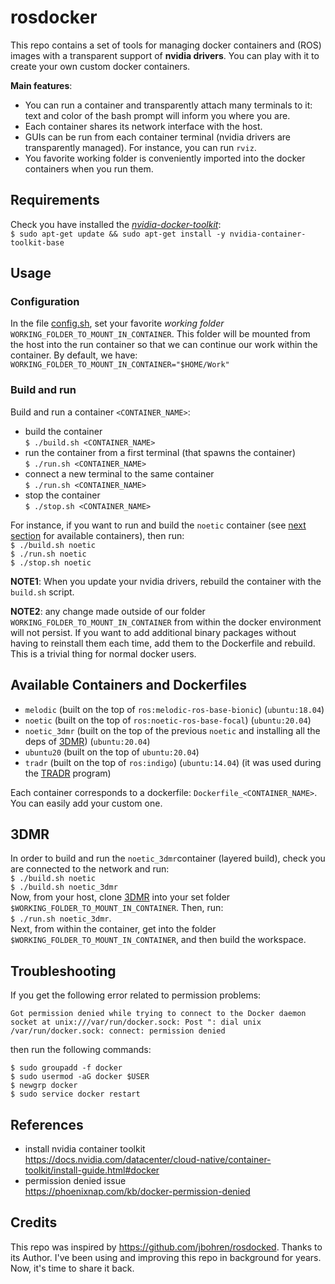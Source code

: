 # rosdocker

This repo contains a set of tools for managing docker containers and (ROS) images with a transparent support of **nvidia drivers**. You can play with it to create your own custom docker containers. 

**Main features**:
- You can run a container and transparently attach many terminals to it: text and color of the bash prompt will inform you where you are. 
- Each container shares its network interface with the host.
- GUIs can be run from each container terminal (nvidia drivers are transparently managed). For instance, you can run `rviz`.  
- You favorite working folder is conveniently imported into the docker containers when you run them. 
  
## Requirements

Check you have installed the *[nvidia-docker-toolkit](https://docs.nvidia.com/datacenter/cloud-native/container-toolkit/latest/install-guide.html#tab-0-0-0)*:   
`$ sudo apt-get update && sudo apt-get install -y nvidia-container-toolkit-base`  

## Usage

### Configuration 

In the file [config.sh](./config.sh), set your favorite *working folder* `WORKING_FOLDER_TO_MOUNT_IN_CONTAINER`. This folder will be mounted from the host into the run container so that we can continue our work within the container. By default, we have:    
`WORKING_FOLDER_TO_MOUNT_IN_CONTAINER="$HOME/Work"`       


### Build and run  

Build and run a container `<CONTAINER_NAME>`: 
* build the container     
`$ ./build.sh <CONTAINER_NAME>`     
* run the container from a first terminal (that spawns the container)    
`$ ./run.sh <CONTAINER_NAME>`     
* connect a new terminal to the same container    
`$ ./run.sh <CONTAINER_NAME>`     
* stop the container     
`$ ./stop.sh <CONTAINER_NAME>`     

For instance, if you want to run and build the `noetic` container (see [next section](#available-containers-and-dockerfiles) for available containers), then run:   
`$ ./build.sh noetic`     
`$ ./run.sh noetic`    
`$ ./stop.sh noetic`   

**NOTE1**: When you update your nvidia drivers, rebuild the container with the `build.sh` script. 

**NOTE2**: any change made outside of our folder `WORKING_FOLDER_TO_MOUNT_IN_CONTAINER` from within the docker environment will not persist. If you want to add additional binary packages without having to reinstall them each time, add them to the Dockerfile and rebuild. This is a trivial thing for normal docker users. 

## Available Containers and Dockerfiles 

- `melodic` (built on the top of `ros:melodic-ros-base-bionic`)  (`ubuntu:18.04`)
- `noetic` (built on the top of `ros:noetic-ros-base-focal`)  (`ubuntu:20.04`)
- `noetic_3dmr` (built on the top of the previous `noetic` and installing all the deps of [3DMR](https://github.com/luigifreda/3dmr.git))  (`ubuntu:20.04`)
- `ubuntu20` (built on the top of `ubuntu:20.04`)
- `tradr` (built on the top of `ros:indigo`) (`ubuntu:14.04`) (it was used during the [TRADR](https://www.tradr-project.eu/) program)

Each container corresponds to a dockerfile: `Dockerfile_<CONTAINER_NAME>`. You can easily add your custom one. 

## 3DMR 

In order to build and run the `noetic_3dmr`container (layered build), check you are connected to the network and run:     
`$ ./build.sh noetic`     
`$ ./build.sh noetic_3dmr`      
Now, from your host, clone [3DMR](https://github.com/luigifreda/3dmr) into your set folder `$WORKING_FOLDER_TO_MOUNT_IN_CONTAINER`. Then, run:    
`$ ./run.sh noetic_3dmr`.    
Next, from within the container, get into the folder `$WORKING_FOLDER_TO_MOUNT_IN_CONTAINER`, and then build the workspace. 

## Troubleshooting 

If you get the following error related to permission problems:
```
Got permission denied while trying to connect to the Docker daemon socket at unix:///var/run/docker.sock: Post ": dial unix /var/run/docker.sock: connect: permission denied
```
then run the following commands:
```
$ sudo groupadd -f docker
$ sudo usermod -aG docker $USER
$ newgrp docker
$ sudo service docker restart
``` 

## References

* install nvidia container toolkit     
https://docs.nvidia.com/datacenter/cloud-native/container-toolkit/install-guide.html#docker 
* permission denied issue     
  https://phoenixnap.com/kb/docker-permission-denied

## Credits 

This repo was inspired by https://github.com/jbohren/rosdocked. Thanks to its Author. I've been using and improving this repo in background for years. Now, it's time to share it back.  
